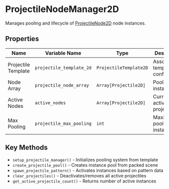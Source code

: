 # ProjectileNodeManager2D

Manages pooling and lifecycle of [ProjectileNode2D](/manual/projectile_template_node_2d.md) node instances.

## Properties
| Name | Variable Name | Type | Description |
|------|---------------|------|-------------|
| Projectile Template | `projectile_template_2d` | `ProjectileTemplate2D` | Associated template configuration |
| Node Array | `projectile_node_array` | `Array[Projectile2D]` | Pooled node instances |
| Active Nodes | `active_nodes` | `Array[Projectile2D]` | Currently active projectiles |
| Max Pooling | `projectile_max_pooling` | `int` | Maximum pooled instances |

## Key Methods
- `setup_projectile_manager()` - Initializes pooling system from template
- `create_projectile_pool()` - Creates instance pool from packed scene
- `spawn_projectile_pattern()` - Activates instances based on pattern data
- `clear_projectiles()` - Deactivates/removes all active projectiles
- `get_active_projectile_count()` - Returns number of active instances
